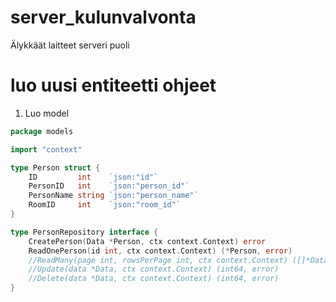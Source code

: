# server_kulunvalvonta
Älykkäät laitteet serveri puoli

# luo uusi entiteetti ohjeet
1. Luo model
```go
package models

import "context"

type Person struct {
	ID         int    `json:"id"`
	PersonID   int    `json:"person_id"`
	PersonName string `json:"person_name"`
	RoomID     int    `json:"room_id"`
}

type PersonRepository interface {
	CreatePerson(Data *Person, ctx context.Context) error
	ReadOnePerson(id int, ctx context.Context) (*Person, error)
	//ReadMany(page int, rowsPerPage int, ctx context.Context) ([]*Data, error)
	//Update(data *Data, ctx context.Context) (int64, error)
	//Delete(data *Data, ctx context.Context) (int64, error)
}
```
